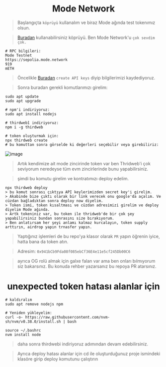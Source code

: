<h1 align="center"> Mode Network </h1>

> Başlangıçta `köprüyü` kullanalım ve biraz Mode ağında test tokenımız olsun.

> [Buradan](https://bridge.mode.network/) kullanabilirsiniz köprüyü. Ben Mode Network'u `çok sevdim çok.`

```
# RPC bilgileri:
Mode Testnet
https://sepolia.mode.network
919
mETH
```

> Öncelikle [Buradan](https://thirdweb.com/dashboard/settings/api-keys) `create API keys` diyip bilgilerimizi kaydediyoruz.

> Sonra buradan gerekli komutlarımızı girelim:

```
sudo apt update
sudo apt upgrade

# npm'i indiriyoruz:
sudo apt install nodejs

# thirdwebî indiriyoruz:
npm i -g thirdweb

# token oluşturmak için:
npx thirdweb create
# bu komuttan sonra görselde ki değerleri seçebilir veya girebiliriz:
```

![image](https://github.com/ruesandora/Mode-Network/assets/101149671/0be295d1-3e9c-428e-81a4-a4203b42df63)

> Artık kendimize ait mode zincirinde token var ben Thridweb'i çok seviyorum neredeyse tüm evm zincirlerinde bunu yapabilirsiniz.

> şimdi bu komutu girelim ve kontratımızı deploy edelim.

```
npx thirdweb deploy
> bu komut sonrası çıktıya API keylerimizden secret key'i girelim.
> Akabinde bize çıktı olarak bir link verecek onu google'da açalım. Ve cüzdan bağladıktan sonra deploy now diyelim.
> Token ismi, token kısaltması ve cüzdan adresimizi girelim ve deploy diyelim Mode ağında.
> Artk tokeniniz var, bu token ile thridweb'de bir çok şey yapabilirsiniz bundan sonrasını size bırakıyorum.
> Ben anlatırsam her şeyi anlamı kalmaz kurcalayın, token supply arttırın, airdrop yapın trnasfer yapın.
```

> Yaptığınız işlemleri de bu repo'ya klasor olarak `PR` yapın öğrenin iyice, hatta bana da token atın.

> Adresim: `0x941bCb9Fda08f085ebCf36E4e11e5cf245Db00C6`

> ayrıca OG rolü almak için galxe falan var ama ben onları bılmıyorum siz bakarsınız. Bu konuda rehber yazarsanız bu repoya PR atarsınız.


<h1 align="center"> unexpected token hatası alanlar için </h1>

```
# kaldıralım
sudo apt remove nodejs npm

# Yeniden yükleyelim:
curl -o- https://raw.githubusercontent.com/nvm-sh/nvm/v0.38.0/install.sh | bash

source ~/.bashrc
nvm install node
```

> daha sonra thirdwebi indiriyoruz adımından devam edebilirsiniz.

> Ayrıca deploy hatası alanlar için cd ile oluşturduğunuz proje ismindeki klasöre girip deploy komutunu çalıştırın
